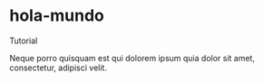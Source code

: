 # hola-mundo
Tutorial

Neque porro quisquam est qui dolorem ipsum quia dolor sit amet, consectetur, adipisci velit.
